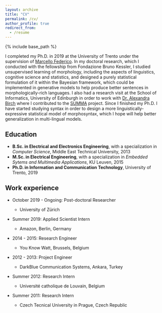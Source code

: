 ```yaml
---
layout: archive
title: "CV"
permalink: /cv/
author_profile: true
redirect_from:
  - /resume
---
```


{% include base_path %}

I completed my Ph.D. in 2019 at the University of Trento under the supervision of [Marcello Federico](https://sites.google.com/site/marcellofedericohome/). In my doctoral research, which I conducted with the fellowship from Fondazione Bruno Kessler, I studied unsupervised learning of morphology, including the aspects of linguistics, cognitive science and statistics, and designed a purely statistical formulation of it within the Bayesian framework, which could be implemented in generative models to help produce better sentences in morphologically-rich languages. I also had a research visit at the School of Informatics, University of Edinburgh in order to work with [Dr. Alexandra Birch](http://homepages.inf.ed.ac.uk/abmayne/) where I contributed to the [SUMMA](http://summa-project.eu/) project. Since I finished my Ph.D. I have started studying syntax in order to design a more linguistically-expressive statistical model of morphosyntax, which I hope will help better generalization in multi-lingual models.


Education
----
* <strong>B.Sc. in Electrical and Electronics Engineering</strong>, with a specialization in <em>Computer Science</em>, Middle East Technical University, 2013
* <strong>M.Sc. in Electrical Engineering</strong>, with a specialization in <em>Embedded Sytems and Multimedia Applications</em>, KU Leuven, 2015
* <strong>Ph.D. in Information and Communication Technology</strong>, University of Trento, 2019

Work experience
---
* October 2019 - Ongoing: Post-doctoral Researcher
  * University of Zürich

* Summer 2019: Applied Scientist Intern
  * Amazon, Berlin, Germany

* 2014 - 2015: Research Engineer
  * You Know Watt, Brussels, Belgium

* 2012 - 2013: Project Engineer
  * DarkBlue Communication Systems, Ankara, Turkey

* Summer 2012: Research Intern
  * Université catholique de Louvain, Belgium
  
* Summer 2011: Research Intern
  * Czech Tecnical University in Prague, Czech Republic

  


